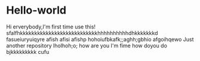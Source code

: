 # Hello-world
Hi erverybody,I'm first time use this!
sfalfhkkkkkkkkkkkkkkkkkkkkkkkkkkkhhhhhhhhhhdhkkkkkkkd
fasueiuryuiqyre
afish
afisi
afishp
hohoiufbkafk;;aghh;gbhio
afgoihqewo
Just another repository
lholhoh;o;
how
are 
you
I'm fime
how doyou do
bjkkkkkkkkk
cufu
